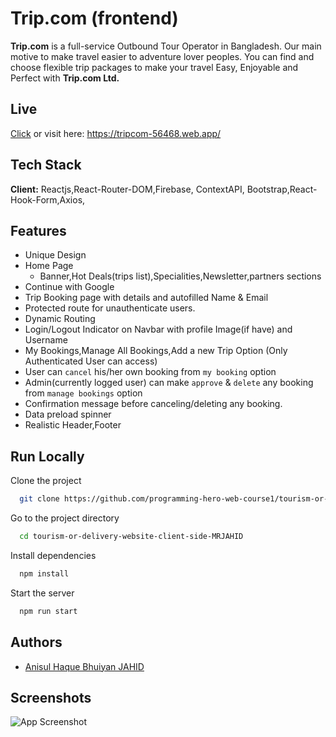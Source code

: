 
# Trip.com (frontend)

**Trip.com** is a full-service Outbound Tour Operator in Bangladesh. Our main motive to make travel easier to adventure lover peoples.
You can find and choose flexible trip packages to make your travel Easy, Enjoyable and Perfect with **Trip.com Ltd.**

## Live

[Click](https://tripcom-56468.web.app/) or visit here: https://tripcom-56468.web.app/

  
## Tech Stack

**Client:** Reactjs,React-Router-DOM,Firebase, ContextAPI, Bootstrap,React-Hook-Form,Axios,


  
## Features

- Unique Design
- Home Page 
    - Banner,Hot Deals(trips list),Specialities,Newsletter,partners sections
- Continue with Google
- Trip Booking page with details and autofilled Name & Email
- Protected route for unauthenticate users.
- Dynamic Routing
- Login/Logout Indicator on Navbar with profile Image(if have) and Username
- My Bookings,Manage All Bookings,Add a new Trip Option (Only Authenticated User can access)
- User can `cancel` his/her own booking from `my booking` option
- Admin(currently logged user) can make `approve` & `delete` any booking from `manage bookings` option
- Confirmation message before canceling/deleting any booking.
- Data preload spinner
- Realistic Header,Footer
## Run Locally

Clone the project

```bash
  git clone https://github.com/programming-hero-web-course1/tourism-or-delivery-website-client-side-MRJAHID 
```

Go to the project directory

```bash
  cd tourism-or-delivery-website-client-side-MRJAHID 
```

Install dependencies

```bash
  npm install
```

Start the server

```bash
  npm run start
```

  
## Authors

- [Anisul Haque Bhuiyan JAHID](https://fb.com/jahidniladri)

  
## Screenshots

![App Screenshot](https://i.ibb.co/bHFMdw4/screencapture-tripcom-56468-web-app-2021-11-15-21-15-23.png)

  